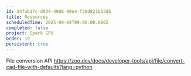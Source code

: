 ```yaml
---
id: 34fab17c-d934-4908-90e4-f28d821b52d5
title: Resources
scheduledTime: 2025-09-04T09:00:00.000Z
completed: false
project: Spark GPU
order: 19
persistent: true
---
```


File conversion API
https://zoo.dev/docs/developer-tools/api/file/convert-cad-file-with-defaults?lang=python